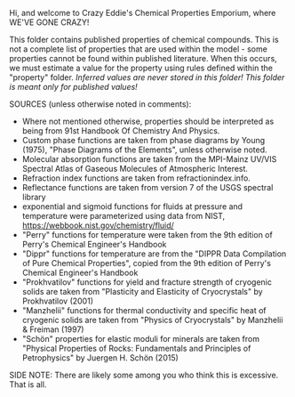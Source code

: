 
Hi, and welcome to Crazy Eddie's Chemical Properties Emporium, where WE'VE GONE CRAZY!

This folder contains published properties of chemical compounds.
This is not a complete list of properties that are used within the model - 
 some properties cannot be found within published literature. When this occurs, 
 we must estimate a value for the property using rules defined within the "property" folder.
*Inferred values are never stored in this folder! This folder is meant only for published values!*

SOURCES (unless otherwise noted in comments):
* Where not mentioned otherwise, properties should be interpreted as being from 91st Handbook Of Chemistry And Physics. 
* Custom phase functions are taken from phase diagrams by Young (1975), "Phase Diagrams of the Elements", unless otherwise noted.
* Molecular absorption functions are taken from the MPI-Mainz UV/VIS Spectral Atlas of Gaseous Molecules of Atmospheric Interest.
* Refraction index functions are taken from refractionindex.info.
* Reflectance functions are taken from version 7 of the USGS spectral library
* exponential and sigmoid functions for fluids at pressure and temperature were parameterized using data from NIST, https://webbook.nist.gov/chemistry/fluid/
* "Perry" functions for temperature were taken from the 9th edition of Perry's Chemical Engineer's Handbook
* "Dippr" functions for temperature are from the "DIPPR Data Compilation of Pure Chemical Properties", copied from the 9th edition of Perry's Chemical Engineer's Handbook
* "Prokhvatilov" functions for yield and fracture strength of cryogenic solids are taken from "Plasticity and Elasticity of Cryocrystals" by Prokhvatilov (2001)
* "Manzhelii" functions for thermal conductivity and specific heat of cryogenic solids are taken from "Physics of Cryocrystals" by Manzhelii & Freiman (1997)
* "Schön" properties for elastic moduli for minerals are taken from "Physical Properties of Rocks: Fundamentals and Principles of Petrophysics" by Juergen H. Schön (2015)

SIDE NOTE:
There are likely some among you who think this is excessive. That is all.